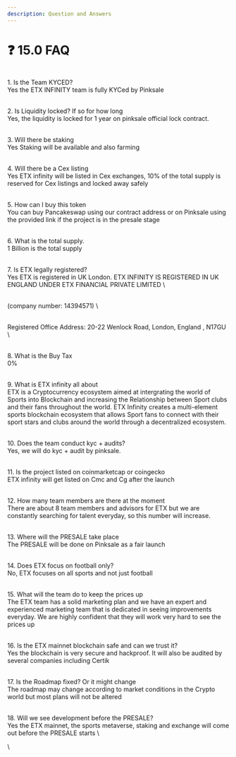 ```yaml
---
description: Question and Answers
---
```


# ❓ 15.0 FAQ

\
1\.	Is the Team KYCED?\
Yes the ETX INFINITY team is fully KYCed  by Pinksale

\
2\.	Is Liquidity locked? If so for how long\
Yes, the liquidity is locked for 1 year on pinksale official lock contract.

\
3\.	Will there be staking\
Yes Staking will be available and also farming

\
4\.	Will there be a Cex listing\
Yes ETX infinity will be listed in Cex exchanges, 10% of the total supply is reserved for Cex listings and locked away safely

\
5\.	How can I buy this token\
You can buy Pancakeswap using our contract address or on Pinksale using the provided link if the project is in the presale stage

\
6\.	What is the total supply.\
1 Billion is the total supply

\
7\.	Is ETX legally registered?&#x20;\
Yes ETX is registered in UK London. 	ETX INFINITY IS REGISTERED IN UK ENGLAND UNDER ETX FINANCIAL PRIVATE LIMITED\
\
(company number: 14394571)\
\
Registered Office Address: 20-22 Wenlock Road, London, England , N17GU\
\
8\.	What is the Buy Tax&#x20;\
0%

\
9\.	What is ETX infinity all about\
ETX is a Cryptocurrency ecosystem aimed at intergrating the world of Sports into Blockchain and increasing the Relationship between Sport clubs and their fans throughout the world. ETX Infinity creates a multi-element sports blockchain ecosystem that allows Sport fans to connect with their sport stars and clubs around the world through a decentralized ecosystem.

\
10\.	Does the team conduct kyc + audits?\
Yes, we will do kyc + audit by pinksale.

\
11\.	Is the project listed on coinmarketcap or coingecko\
ETX infinity will get listed on Cmc and Cg after the launch

\
12\.	How many team members are there at the moment\
There are about 8 team members and advisors for ETX but we are constantly searching for talent everyday, so this number will increase.

\
13\.	Where will the PRESALE take place\
The PRESALE will be done on Pinksale as a fair launch

\
14\.	Does ETX focus on football only?\
No, ETX focuses on all sports and not just football

\
15\.	What will the team do to keep the prices up\
The ETX team has a solid marketing plan and we have an expert and experienced marketing team that is dedicated in seeing improvements everyday. We are highly confident that they will work very hard to see the prices up

\
16\.	Is the ETX mainnet blockchain safe and can we trust it?\
Yes the blockchain is very secure and hackproof. It will also be audited by several companies including Certik

\
17\.	Is the Roadmap fixed? Or it might change\
The roadmap may change according to market conditions in the Crypto world but most plans will not be altered

\
18\.	Will we see development before the PRESALE?\
Yes the ETX mainnet, the sports metaverse, staking and exchange will come out before the PRESALE starts\
\
